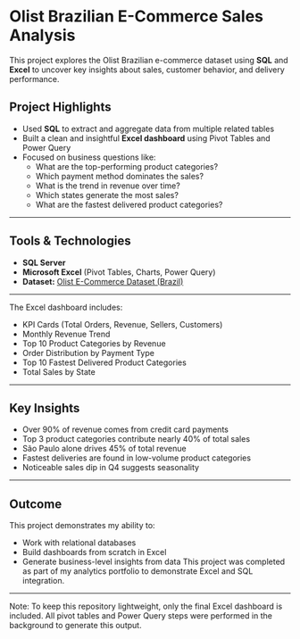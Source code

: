 # Olist Brazilian E-Commerce Sales Analysis

This project explores the Olist Brazilian e-commerce dataset using **SQL** and **Excel** to uncover key insights about sales, customer behavior, and delivery performance.

## Project Highlights

- Used **SQL** to extract and aggregate data from multiple related tables
- Built a clean and insightful **Excel dashboard** using Pivot Tables and Power Query
- Focused on business questions like:
  - What are the top-performing product categories?
  - Which payment method dominates the sales?
  - What is the trend in revenue over time?
  - Which states generate the most sales?
  - What are the fastest delivered product categories?

---

##  Tools & Technologies

- **SQL Server**
- **Microsoft Excel** (Pivot Tables, Charts, Power Query)
- **Dataset:** [Olist E-Commerce Dataset (Brazil)](https://www.kaggle.com/datasets/olistbr/brazilian-ecommerce)

---

The Excel dashboard includes:

- KPI Cards (Total Orders, Revenue, Sellers, Customers)
- Monthly Revenue Trend
- Top 10 Product Categories by Revenue
- Order Distribution by Payment Type
- Top 10 Fastest Delivered Product Categories
- Total Sales by State


---

## Key Insights

- Over 90% of revenue comes from credit card payments  
- Top 3 product categories contribute nearly 40% of total sales  
- São Paulo alone drives 45% of total revenue  
- Fastest deliveries are found in low-volume product categories  
- Noticeable sales dip in Q4 suggests seasonality

---

## Outcome

This project demonstrates my ability to:
- Work with relational databases
- Build dashboards from scratch in Excel
- Generate business-level insights from data
This project was completed as part of my analytics portfolio to demonstrate Excel and SQL integration.
---
Note: To keep this repository lightweight, only the final Excel dashboard is included. All pivot tables and Power Query steps were performed in the background to generate this output.


